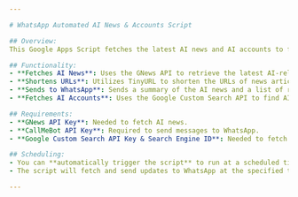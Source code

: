 ```yaml
---

# WhatsApp Automated AI News & Accounts Script

## Overview:
This Google Apps Script fetches the latest AI news and AI accounts to follow, shortens URLs, and sends the updates to a WhatsApp group using the CallMeBot API. It automates the process of keeping a WhatsApp group updated with the latest AI headlines and expert profiles.

## Functionality:
- **Fetches AI News**: Uses the GNews API to retrieve the latest AI-related articles.
- **Shortens URLs**: Utilizes TinyURL to shorten the URLs of news articles.
- **Sends to WhatsApp**: Sends a summary of the AI news and a list of recommended AI accounts to follow to a specified WhatsApp group.
- **Fetches AI Accounts**: Uses the Google Custom Search API to find AI experts and shares their profiles.

## Requirements:
- **GNews API Key**: Needed to fetch AI news.
- **CallMeBot API Key**: Required to send messages to WhatsApp.
- **Google Custom Search API Key & Search Engine ID**: Needed to fetch AI accounts to follow.

## Scheduling:
- You can **automatically trigger the script** to run at a scheduled time (e.g., daily, hourly) by setting up a time-driven trigger in Google Apps Script.
- The script will fetch and send updates to WhatsApp at the specified time, ensuring the group stays updated without manual intervention.

---
```


